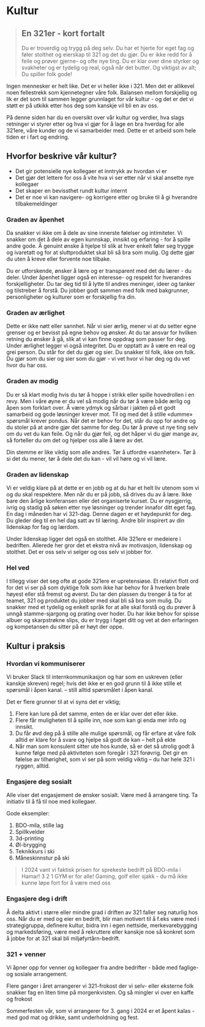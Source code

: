 # Kultur

> ## En 321er - kort fortalt
>
> Du er troverdig og trygg på deg selv. Du har et hjerte for eget fag og føler stolthet og eierskap til 321 og det du gjør. Du er ikke redd for å feile og prøver gjerne- og ofte nye ting. Du er klar over dine styrker og svakheter og er tydelig og real, også når det butter.  Og viktigst av alt; Du spiller folk gode!

Ingen mennesker er helt like. Det er vi heller ikke i 321. Men det er allikevel noen fellestrekk som kjennetegner våre folk. Balansen mellom forskjellig og lik er det som til sammen legger grunnlaget for vår kultur - og det er det vi støtt er på utkikk etter hos deg som kanskje vil bli en av oss.

På denne siden har du en oversikt over vår kultur og verdier, hva slags retninger vi styrer etter og hva vi gjør for å lage en bra hverdag for alle 321ere, våre kunder og de vi samarbeider med. Dette er et arbeid som hele tiden er i fart og endring.

## Hvorfor beskrive vår kultur?

- Det gir potensielle nye kollegaer et inntrykk av hvordan vi er
- Det gjør det lettere for oss å vite hva vi ser etter når vi skal ansette nye kollegaer
- Det skaper en bevissthet rundt kultur internt
- Det er noe vi kan navigere- og korrigere etter og bruke til å gi hverandre tilbakemeldinger

### Graden av åpenhet

Da snakker vi ikke om å dele av sine innerste følelser og intimiteter. Vi snakker om det å dele av egen kunnskap, innsikt og erfaring - for å spille andre gode. Å genuint ønske å hjelpe til slik at hver enkelt føler seg trygge og ivaretatt og for at sluttproduktet skal bli så bra som mulig. Og dette gjør du uten å kreve eller forvente noe tilbake.  

Du er utforskende, ønsker å lære og er transparent med det du lærer - du deler. Under åpenhet ligger også en interesse- og respekt for hverandres forskjelligheter. Du tar deg tid til å lytte til andres meninger, ideer og tanker og tilstreber å forstå. Du jobber godt sammen med folk med bakgrunner, personligheter og kulturer som er forskjellig fra din.

<div class="highlight">

### Graden av ærlighet

Dette er ikke nøtt eller sannhet. Når vi sier ærlig, mener vi at du setter egne grenser og er bevisst på egne behov og ønsker. At du tar ansvar for hvilken retning du ønsker å gå, slik at vi kan finne oppdrag som passer for deg.  Under ærlighet legger vi også integritet.  Du er opptatt av å være en real og grei person. Du står for det du gjør og sier.  Du snakker til folk, ikke om folk. Du gjør som du sier og sier som du gjør - vi vet hvor vi har deg og du vet hvor du har oss.

</div>

### Graden av modig

Du er så klart modig hvis du tør å hoppe i strikk eller spille hovedrollen i en revy.  Men i våre øyne er du vel så modig når du tør å være både ærlig og åpen som forklart over. Å være ydmyk og sårbar i jakten på et godt samarbeid og gode løsninger krever mot. Til og med det å stille «dumme» spørsmål krever pondus. Når det er behov for det, står du opp for andre og du stoler på at andre gjør det samme for deg. Du tør å prøve ut nye ting selv om du vet du kan feile. Og når du gjør feil, og det håper vi du gjør mange av, så forteller du om det og hjelper oss alle å lære av det.

Din stemme er like viktig som alle andres. Tør å utfordre «sannheter». Tør å si det du mener, tør å dele det du kan - vil vil høre og vi vil lære.

### Graden av lidenskap

Vi er veldig klare på at dette er en jobb og at du har et helt liv utenom som vi og du skal respektere. Men når du er på jobb, så drives du av å lære. Ikke bare den årlige konferansen eller det organiserte kurset. Du er nysgjerrig, ivrig og stadig på søken etter nye løsninger og trender innafor ditt eget fag. En dag i måneden har vi 321-dag. Denne dagen er et høydepunkt for deg. Du gleder deg til en hel dag satt av til læring. Andre blir inspirert av din lidenskap for fag og lærdom.  

Under lidenskap ligger det også en stolthet. Alle 321ere er medeiere i bedriften. Allerede her gror det et ekstra nivå av motivasjon, lidenskap og stolthet. Det er oss selv vi selger og oss selv vi jobber for.

### Hel ved

I tillegg viser det seg ofte at gode 321ere er upretensiøse. Et relativt flott ord for det vi ser på som dyktige folk som ikke har behov for å hverken brøle høyest eller stå fremst og øverst. Du tar den plassen du trenger å ta for at teamet, 321 og produktet du jobber med skal bli så bra som mulig. Du snakker med et tydelig og enkelt språk for at alle skal forstå og du prøver å unngå stamme-sjargong og prating over hoder. Du har ikke behov for spisse albuer og skarpstrøkne slips, du er trygg i faget ditt og vet at den erfaringen og kompetansen du sitter på er høyt der oppe.

## Kultur i praksis

### Hvordan vi kommuniserer

Vi bruker Slack til internkommunikasjon og har som en uskreven (eller kanskje skreven) regel; hvis det ikke er en god grunn til å ikke stille et spørsmål i åpen kanal. – still alltid spørsmålet i åpen kanal.

Det er flere grunner til at vi syns det er viktig;

1. Flere kan lure på det samme, enten de er klar over det eller ikke.
2. Flere får muligheten til å spille inn, noe som kan gi enda mer info og innsikt.
3. Du får øvd deg på å stille alle mulige spørsmål, og får erfare at våre folk alltid er klare for å svare og hjelpe så godt de kan – helt på ekte
4. Når man som konsulent sitter ute hos kunde, så er det så utrolig godt å kunne følge med på aktiviteten som foregår i 321 forøvrig. Det gir en følelse av tilhørighet, som vi ser på som veldig viktig – du har hele 321 i ryggen, alltid.

### Engasjere deg sosialt

Alle viser det engasjement de ønsker sosialt. Være med å arrangere ting. Ta initiativ til å få til noe med kollegaer.

Gode eksempler:

1. BDO-mila, stille lag
2. Spillkvelder
3. 3d-printing
4. Øl-brygging
5. Teknikkurs i ski
6. Måneskinnstur på ski

> I 2024 vant vi faktisk prisen for sprekeste bedrift på BDO-mila i Hamar! 3 2 1 GYM er for alle! Gaming, golf eller sjakk - du må ikke kunne løpe fort for å være med oss

### Engasjere deg i drift

Å delta aktivt i større eller mindre grad i driften av 321 faller seg naturlig hos oss. Når du er med og eier en bedrift, blir man motivert til å f.eks være med i strategigruppa, definere kultur, bidra inn i egen nettside, merkevarebygging og markedsføring, være med å rekruttere eller kanskje noe så konkret som å jobbe for at 321 skal bli miljøfyrtårn-bedrift.

### 321 + venner

Vi åpner opp for venner og kollegaer fra andre bedrifter - både med faglige- og sosiale arrangement.

Flere ganger i året arrangerer vi 321-frokost der vi selv- eller eksterne folk snakker fag en liten time på morgenkvisten. Og så mingler vi over en kaffe og frokost

Sommerfesten vår, som vi arrangerer for 3. gang i 2024 er et åpent kalas - med god mat og drikke, samt underholdning og fest.
